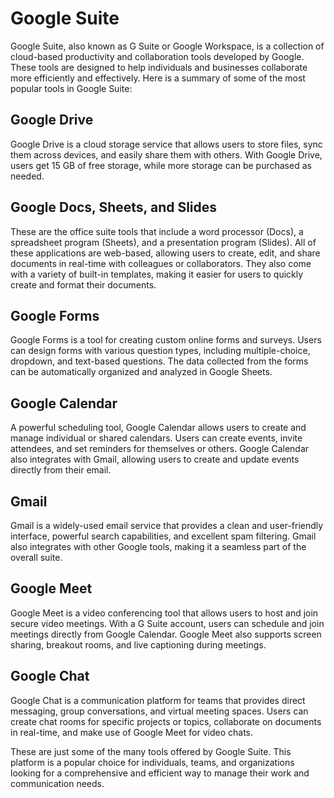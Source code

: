 # Google Suite

Google Suite, also known as G Suite or Google Workspace, is a collection of cloud-based productivity and collaboration tools developed by Google. These tools are designed to help individuals and businesses collaborate more efficiently and effectively. Here is a summary of some of the most popular tools in Google Suite:

## Google Drive

Google Drive is a cloud storage service that allows users to store files, sync them across devices, and easily share them with others. With Google Drive, users get 15 GB of free storage, while more storage can be purchased as needed.

## Google Docs, Sheets, and Slides

These are the office suite tools that include a word processor (Docs), a spreadsheet program (Sheets), and a presentation program (Slides). All of these applications are web-based, allowing users to create, edit, and share documents in real-time with colleagues or collaborators. They also come with a variety of built-in templates, making it easier for users to quickly create and format their documents.

## Google Forms

Google Forms is a tool for creating custom online forms and surveys. Users can design forms with various question types, including multiple-choice, dropdown, and text-based questions. The data collected from the forms can be automatically organized and analyzed in Google Sheets.

## Google Calendar

A powerful scheduling tool, Google Calendar allows users to create and manage individual or shared calendars. Users can create events, invite attendees, and set reminders for themselves or others. Google Calendar also integrates with Gmail, allowing users to create and update events directly from their email.

## Gmail

Gmail is a widely-used email service that provides a clean and user-friendly interface, powerful search capabilities, and excellent spam filtering. Gmail also integrates with other Google tools, making it a seamless part of the overall suite.

## Google Meet

Google Meet is a video conferencing tool that allows users to host and join secure video meetings. With a G Suite account, users can schedule and join meetings directly from Google Calendar. Google Meet also supports screen sharing, breakout rooms, and live captioning during meetings.

## Google Chat

Google Chat is a communication platform for teams that provides direct messaging, group conversations, and virtual meeting spaces. Users can create chat rooms for specific projects or topics, collaborate on documents in real-time, and make use of Google Meet for video chats.

These are just some of the many tools offered by Google Suite. This platform is a popular choice for individuals, teams, and organizations looking for a comprehensive and efficient way to manage their work and communication needs.
